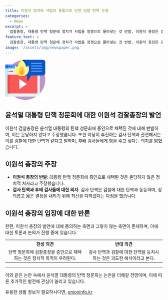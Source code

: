 ```yaml
---
title: 이원석 정치와 사법의 충돌으로 인한 검찰 탄핵 논쟁
categories:
  - News
excerpt: >
  검찰총장, 대통령 탄핵 청문에 정치가 사법을 정쟁으로 몰아넣는 것 반발. 이원석 총장은 검사 탄핵은 검찰총장의 탄핵과 같다. 이러한 처사는 온당하지 못하며 국민이 평가할 것이라며 강력히 주장했습니다. 후배 검사들에게 힘을 실어주겠다고 다짐했습니다.
feature_text: >
  검찰총장, 대통령 탄핵 청문에 정치가 사법을 정쟁으로 몰아넣는 것 반발. 이원석 총장은 검사 탄핵은 검찰총장의 탄핵과 같다. 이러한 처사는 온당하지 못하며 국민이 평가할 것이라며 강력히 주장했습니다. 후배 검사들에게 힘을 실어주겠다고 다짐했습니다.
image: '/assets/img/newspaper.png'
---
```


<p><img src="/assets/img/news.png" alt="rentncar 속보" /></p>

<h2>윤석열 대통령 탄핵 청문회에 대한 이원석 검찰총장의 발언</h2>

<p data-ke-size="size16">이원석 검찰총장은 윤석열 대통령의 탄핵 청문회에 증인으로 채택된 것에 대해 반발하며, 이는 온당하지 않다고 주장했습니다. 또한 야당이 추진하는 검사 탄핵과 관련해서는 이를 검찰에 대한 탄핵과 같다고 말하며, 후배 검사들에게 힘을 주고 싶다는 의지를 밝혔습니다. </p>

<h2 data-ke-size="size26">이원석 총장의 주장</h2>

<ul>
  <li><b>이원석 총장의 반발</b>: 대통령 탄핵 청문회에 증인으로 채택된 것은 온당하지 않은 정치적 처사라고 주장했습니다.</li>
  <li><b>검사 탄핵과 후배 검사들에 대한 의지</b>: 검사 탄핵은 검찰에 대한 탄핵과 동등하며, 정의롭고 옳은 결정을 내리기 위해 최선을 다하겠다는 다짐을 했습니다.</li>
</ul>

<h2 data-ke-size="size26">이원석 총장의 입장에 대한 반론</h2>

<p data-ke-size="size16">한편, 이원석 총장의 발언에 대해 동의하는 측면과 그렇지 않는 측면이 존재하며, 이에 대한 토론과 논의가 진행 중에 있습니다.</p>

<table>
  <tr>
    <td style="text-align: center; height: 17px;"><b>찬성 의견</b></td>
    <td style="text-align: center; height: 17px;"><b>반대 의견</b></td>
  </tr>
  <tr>
    <td style="text-align: center; height: 17px;">탄핵 청문회에 검찰총장을 증인으로 채택하는 것은 정치적 목적이 우려된다.</td>
    <td style="text-align: center; height: 17px;">검사 탄핵과 검찰에 대한 탄핵을 등치시하는 것은 과도한 해석이라고 본다.</td>
  </tr>
</table>

<hr>

<p data-ke-size="size16">이와 같은 논란 속에서 윤석열 대통령의 탄핵 청문회는 논란을 더해갈 전망이며, 이에 따른 추가적인 발전에 관심이 쏠리고 있습니다.</p>
유용한 생활 정보가 필요하시다면, <a href="https://onioninfo.kr" rel="dofollow">onioninfo.kr</a>


